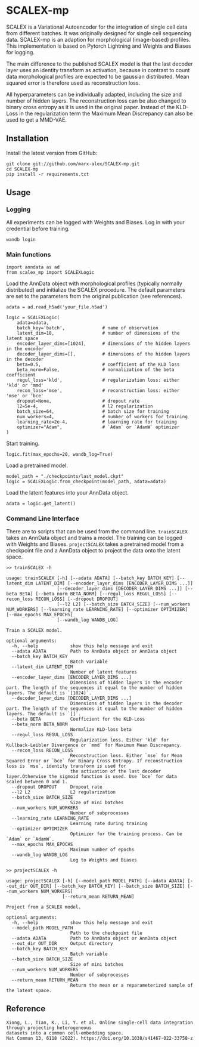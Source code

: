 SCALEX-mp
==============================

SCALEX is a Variational Autoencoder for the integration of single cell data from different batches.
It was originally designed for single cell sequencing data. SCALEX-mp is an adaption
for morphological (image-based) profiles. This implementation is based on
Pytorch Lightning and Weights and Biases for logging.

The main difference to the published SCALEX model is that the last decoder layer uses 
an identity transform as activation, because in contrast to count data morphological 
profiles are expected to be gaussian distributed.
Mean squared error is therefore used as reconstruction loss. 

All hyperparameters can be individually adapted, including the size and number of
hidden layers. The reconstruction loss can be also changed to binary cross entropy as it 
is used in the original paper. Instead of the KLD-Loss in the regularization term the 
Maximum Mean Discrepancy can also be used to get a MMD-VAE.

## Installation
Install the latest version from GitHub:

    git clone git://github.com/marx-alex/SCALEX-mp.git
    cd SCALEX-mp
    pip install -r requirements.txt

## Usage

### Logging

All experiments can be logged with Weights and Biases.
Log in with your credential before training.

```
wandb login
```

### Main functions

```
import anndata as ad
from scalex_mp import SCALEXLogic
```
Load the AnnData object with morphological profiles (typically normally distributed)
and initialize the SCALEX procedure.
The default parameters are set to the parameters from the original publication (see references).
```
adata = ad.read_h5ad('your_file.h5ad')

logic = SCALEXLogic(
    adata=adata,
    batch_key='batch',              # name of observation
    latent_dim=10,                  # number of dimensions of the latent space
    encoder_layer_dims=[1024],      # dimensions of the hidden layers in the encoder
    decoder_layer_dims=[],          # dimensions of the hidden layers in the decoder
    beta=0.5,                       # coefficient of the KLD loss
    beta_norm=False,                # normalization of the beta coefficient
    regul_loss='kld',               # regularization loss: either 'kld' or 'mmd'
    recon_loss='mse',               # reconstruction loss: either 'mse' or 'bce'
    dropout=None,                   # dropout rate
    l2=5e-4,                        # l2 regularization
    batch_size=64,                  # batch size for training
    num_workers=4,                  # number of workers for training
    learning_rate=2e-4,             # learning rate for training
    optimizer="Adam",               # `Adam` or `AdamW` optimizer
)
```

Start training.
```
logic.fit(max_epochs=20, wandb_log=True)
```
Load a pretrained model.
```
model_path = "./checkpoints/last_model.ckpt"
logic = SCALEXLogic.from_checkpoint(model_path, adata=adata)
```
Load the latent features into your AnnData object.
```
adata = logic.get_latent()
```

### Command Line Interface

There are to scripts that can be used from the command line.
`trainSCALEX` takes an AnnData object and trains a model. The training can be logged with 
Weights and Biases. `projectSCALEX` takes a pretrained model from a checkpoint file and
a AnnData object to project the data onto the latent space.

```
>> trainSCALEX -h

usage: trainSCALEX [-h] [--adata ADATA] [--batch_key BATCH_KEY] [--latent_dim LATENT_DIM] [--encoder_layer_dims [ENCODER_LAYER_DIMS ...]]
                   [--decoder_layer_dims [DECODER_LAYER_DIMS ...]] [--beta BETA] [--beta_norm BETA_NORM] [--regul_loss REGUL_LOSS] [--recon_loss RECON_LOSS] [--dropout DROPOUT]
                   [--l2 L2] [--batch_size BATCH_SIZE] [--num_workers NUM_WORKERS] [--learning_rate LEARNING_RATE] [--optimizer OPTIMIZER] [--max_epochs MAX_EPOCHS]
                   [--wandb_log WANDB_LOG]

Train a SCALEX model.

optional arguments:
  -h, --help            show this help message and exit
  --adata ADATA         Path to AnnData object or AnnData object
  --batch_key BATCH_KEY
                        Batch variable
  --latent_dim LATENT_DIM
                        Number of latent features
  --encoder_layer_dims [ENCODER_LAYER_DIMS ...]
                        Dimensions of hidden layers in the encoder part. The length of the sequences it equal to the number of hidden layers. The default is `[1024]`.
  --decoder_layer_dims [DECODER_LAYER_DIMS ...]
                        Dimensions of hidden layers in the decoder part. The length of the sequences it equal to the number of hidden layers. The default is `[]`.
  --beta BETA           Coefficient for the KLD-Loss
  --beta_norm BETA_NORM
                        Normalize KLD-loss beta
  --regul_loss REGUL_LOSS
                        Regularization loss. Either 'kld' for Kullback-Leibler Divergence or `mmd` for Maximum Mean Discrepancy.
  --recon_loss RECON_LOSS
                        Reconstruction loss. Either `mse` for Mean Squared Error or `bce` for Binary Cross Entropy. If reconstruction loss is `mse`, identity transform is used for
                        the activation of the last decoder layer.Otherwise the sigmoid function is used. Use `bce` for data scaled between 0 and 1.
  --dropout DROPOUT     Dropout rate
  --l2 L2               L2 regularization
  --batch_size BATCH_SIZE
                        Size of mini batches
  --num_workers NUM_WORKERS
                        Number of subprocesses
  --learning_rate LEARNING_RATE
                        Learning rate during training
  --optimizer OPTIMIZER
                        Optimizer for the training process. Can be `Adam` or `AdamW`.
  --max_epochs MAX_EPOCHS
                        Maximum number of epochs
  --wandb_log WANDB_LOG
                        Log to Weights and Biases
```

```
>> projectSCALEX -h

usage: projectSCALEX [-h] [--model_path MODEL_PATH] [--adata ADATA] [--out_dir OUT_DIR] [--batch_key BATCH_KEY] [--batch_size BATCH_SIZE] [--num_workers NUM_WORKERS]
                     [--return_mean RETURN_MEAN]

Project from a SCALEX model.

optional arguments:
  -h, --help            show this help message and exit
  --model_path MODEL_PATH
                        Path to the checkpoint file
  --adata ADATA         Path to AnnData object or AnnData object
  --out_dir OUT_DIR     Output directory
  --batch_key BATCH_KEY
                        Batch variable
  --batch_size BATCH_SIZE
                        Size of mini batches
  --num_workers NUM_WORKERS
                        Number of subprocesses
  --return_mean RETURN_MEAN
                        Return the mean or a reparameterized sample of the latent space.
```

## Reference

    Xiong, L., Tian, K., Li, Y. et al. Online single-cell data integration through projecting heterogeneous 
    datasets into a common cell-embedding space. 
    Nat Commun 13, 6118 (2022). https://doi.org/10.1038/s41467-022-33758-z

